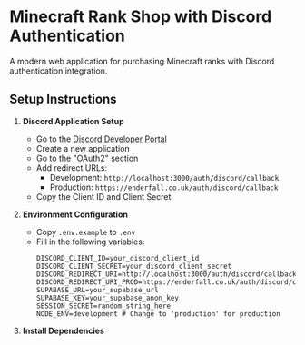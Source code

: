 # Minecraft Rank Shop with Discord Authentication

A modern web application for purchasing Minecraft ranks with Discord authentication integration.

## Setup Instructions

1. **Discord Application Setup**
   - Go to the [Discord Developer Portal](https://discord.com/developers/applications)
   - Create a new application
   - Go to the "OAuth2" section
   - Add redirect URLs:
     - Development: `http://localhost:3000/auth/discord/callback`
     - Production: `https://enderfall.co.uk/auth/discord/callback`
   - Copy the Client ID and Client Secret

2. **Environment Configuration**
   - Copy `.env.example` to `.env`
   - Fill in the following variables:
     ```
     DISCORD_CLIENT_ID=your_discord_client_id
     DISCORD_CLIENT_SECRET=your_discord_client_secret
     DISCORD_REDIRECT_URI=http://localhost:3000/auth/discord/callback
     DISCORD_REDIRECT_URI_PROD=https://enderfall.co.uk/auth/discord/callback
     SUPABASE_URL=your_supabase_url
     SUPABASE_KEY=your_supabase_anon_key
     SESSION_SECRET=random_string_here
     NODE_ENV=development # Change to 'production' for production
     ```

3. **Install Dependencies**
   ```